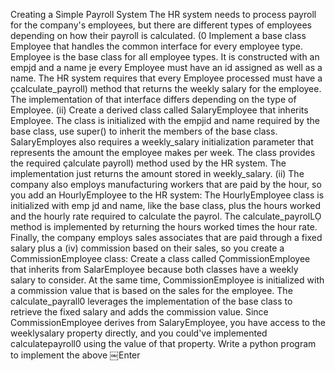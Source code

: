 Creating a Simple Payroll System
The HR system needs to process payroll for the company's employees, but there are different types of
employees depending on how their payroll is calculated.
(0
Implement a base class Employee that handles the common interface for every employee type.
Employee is the base class for all employee types. It is constructed with an empjd and a name je
every Employee must have an id assigned as well as a name.
The HR system requires that every Employee processed must have a çcalculate_payroll) method
that returns the weekly salary for the employee. The implementation of that interface differs
depending on the type of Employee.
(ii)
Create a derived class called SalaryEmployee that inherits Employee. The class is initialized with
the empjid and name required by the base class, use super() to inherit the members of the base
class.
SalaryEmployes also requires a weekly_salary initialization parameter that represents the amount
the employee makes per week. The class provides the required çalculate payroll) method used by
the HR system. The implementation just returns the amount stored in weekly_salary.
(ii)
The company also employs manufacturing workers that are paid by the hour, so you add an
HourlyEmployee to the HR system: The HourlyEmployee class is initialized with emp jd and name,
like the base class, plus the hours worked and the hourly rate required to calculate the payrol.
The calculate_payrolLỌ method is implemented by returning the hours worked times the hour rate.
Finally, the company employs sales associates that are paid through a fixed salary plus a
(iv)
commission based on their sales, so you create a CommissionEmployee class: Create a class
called ÇommissionEmployee that inherits from SalarEmployee because both classes have a
weekly salary to consider. At the same time, CommissionEmployee is initialized with a
commission value that is based on the sales for the employee. The calculate_payrall0 leverages the
implementation of the base class to retrieve the fixed salary and adds the commission value.
Since CommissionEmployee derives from SalaryEmployee, you have access to the weeklysalary
property directly, and you could've implemented calculatepayroll0 using the value of that
property.
Write a python program to implement the above
￼Enter
